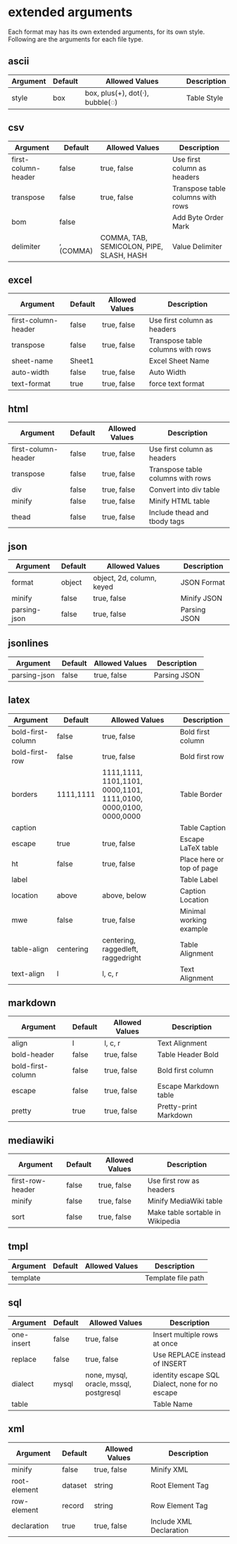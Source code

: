 # extended arguments

Each format may has its own extended arguments, for its own style. Following are the arguments for each file type.

## ascii

| Argument          | Default | Allowed Values | Description               |
|-------------------|---------|----------------|---------------------------|
| style             | box     | box, plus(+), dot(·), bubble(◌) | Table Style |


## csv

| Argument            | Default | Allowed Values              | Description                  |
|---------------------|---------|-----------------------------|------------------------------|
| first-column-header | false   | true, false                 | Use first column as headers  |
| transpose           | false   | true, false            | Transpose table columns with rows |
| bom                 | false   |                             | Add Byte Order Mark          |
| delimiter           | ,(COMMA)| COMMA, TAB, SEMICOLON, PIPE, SLASH, HASH | Value Delimiter |

## excel

| Argument          | Default | Allowed Values | Description               |
|-------------------|---------|----------------|---------------------------|
| first-column-header | false | true, false  | Use first column as headers |
| transpose    | false   | true, false | Transpose table columns with rows |
| sheet-name        | Sheet1  |                | Excel Sheet Name          |
| auto-width        | false   | true, false    | Auto Width                |
| text-format       | true    | true, false    | force text format         |

## html

| Argument            | Default | Allowed Values | Description                 |
|---------------------|---------|----------------|-----------------------------|
| first-column-header | false   | true, false    | Use first column as headers |
| transpose           | false   | true, false    | Transpose table columns with rows |
| div                 | false   | true, false    | Convert into div table      |
| minify              | false   | true, false    | Minify HTML table           |
| thead               | false   | true, false    | Include thead and tbody tags|

## json

| Argument          | Default | Allowed Values | Description               |
| ------------------|---------|----------------|---------------------------|
| format            | object  | object, 2d, column, keyed | JSON Format    |
| minify            | false   | true, false    | Minify JSON               |
| parsing-json      | false   | true, false    | Parsing JSON              |

## jsonlines

| Argument          | Default | Allowed Values | Description               |
| ------------------|---------|----------------|---------------------------|
| parsing-json      | false   | true, false    | Parsing JSON              |

## latex

| Argument          | Default | Allowed Values | Description               |
| ------------------|---------|----------------|---------------------------|
| bold-first-column | false   | true, false    | Bold first column         |
| bold-first-row    | false   | true, false    | Bold first row            |
| borders           | 1111,1111 | 1111,1111, 1101,1101, 0000,1101, 1111,0100, 0000,0100, 0000,0000 | Table Border |
| caption           |         |                | Table Caption             |
| escape            | true    | true, false    | Escape LaTeX table        |
| ht                | false   | true, false    | Place here or top of page |
| label             |         |                | Table Label               |
| location          | above   |  above, below  | Caption Location          |
| mwe               | false   | true, false    | Minimal working example   |
| table-align       | centering | centering, raggedleft, raggedright  | Table Alignment |
| text-align        | l       | l, c, r        | Text Alignment            |

## markdown

| Argument          | Default | Allowed Values | Description               |
|-------------------|---------|----------------|---------------------------|
| align             | l       | l, c, r        | Text Alignment            |
| bold-header       | false   | true, false    | Table Header Bold         |
| bold-first-column | false   | true, false    | Bold first column         |
| escape            | false   | true, false    | Escape Markdown table     |
| pretty            | true    | true, false    | Pretty-print Markdown     |

## mediawiki

| Argument          | Default | Allowed Values | Description               |
|-------------------|---------|----------------|---------------------------|
| first-row-header  | false   | true, false    | Use first row as headers  |
| minify            | false   | true, false    | Minify MediaWiki table    |
| sort              | false   | true, false    | Make table sortable in Wikipedia |

## tmpl

| Argument          | Default | Allowed Values | Description               |
|-------------------|---------|----------------|---------------------------|
| template          |         |                | Template file path        |

## sql

| Argument          | Default | Allowed Values | Description                     |
|-------------------|---------|----------------|---------------------------------|
| one-insert        | false   | true, false    | Insert multiple rows at once    |
| replace           | false   | true, false    | Use REPLACE instead of INSERT   |
| dialect           | mysql   | none, mysql, oracle, mssql, postgresql | identity escape SQL Dialect, none for no escape |
| table             |         |                | Table Name                      |

## xml

| Argument            | Default | Allowed Values | Description                |
|---------------------|---------|----------------|----------------------------|
| minify              | false   | true, false    | Minify XML                 |
| root-element        | dataset | string         | Root Element Tag           |
| row-element         | record  | string         | Row Element Tag            |
| declaration         | true    | true, false    | Include XML Declaration    |
